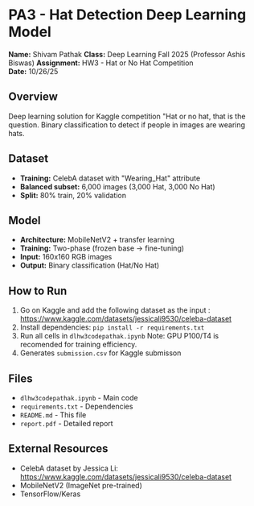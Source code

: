 # PA3 - Hat Detection Deep Learning Model

**Name:** Shivam Pathak 
**Class:** Deep Learning Fall 2025 (Professor Ashis Biswas) 
**Assignment:** HW3 - Hat or No Hat Competition  
**Date:** 10/26/25

## Overview
Deep learning solution for Kaggle competition "Hat or no hat, that is the question. Binary classification to detect if people in images are wearing hats.

## Dataset
- **Training:** CelebA dataset with "Wearing_Hat" attribute
- **Balanced subset:** 6,000 images (3,000 Hat, 3,000 No Hat)
- **Split:** 80% train, 20% validation

## Model
- **Architecture:** MobileNetV2 + transfer learning
- **Training:** Two-phase (frozen base → fine-tuning)
- **Input:** 160x160 RGB images
- **Output:** Binary classification (Hat/No Hat)

## How to Run
1. Go on Kaggle and add the following dataset as the input : https://www.kaggle.com/datasets/jessicali9530/celeba-dataset 
2. Install dependencies: `pip install -r requirements.txt`
3. Run all cells in `dlhw3codepathak.ipynb`
Note: GPU P100/T4 is recomended for training efficiency.
4. Generates `submission.csv` for Kaggle submisson 

## Files
- `dlhw3codepathak.ipynb` - Main code
- `requirements.txt` - Dependencies
- `README.md` - This file
- `report.pdf` - Detailed report

## External Resources
- CelebA dataset by Jessica Li: https://www.kaggle.com/datasets/jessicali9530/celeba-dataset
- MobileNetV2 (ImageNet pre-trained)
- TensorFlow/Keras
